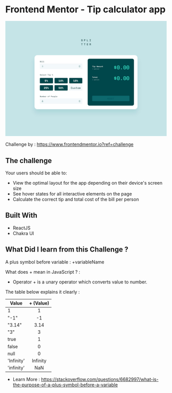 # Frontend Mentor - Tip calculator app

![Design preview for the Tip calculator app coding challenge](./src/design/desktop-design-empty.jpg)

Challenge by : https://www.frontendmentor.io?ref=challenge

## The challenge

Your users should be able to:

- View the optimal layout for the app depending on their device's screen size
- See hover states for all interactive elements on the page
- Calculate the correct tip and total cost of the bill per person

## Built With

- ReactJS
- Chakra UI

## What Did I learn from this Challenge ?

A plus symbol before variable : +variableName

What does + mean in JavaScript ? :

- Operator + is a unary operator which converts value to number.

The table below explains it clearly :

| Value      | + (Value) |
| ---------- | :-------: |
| 1          |     1     |
| "-1"       |    -1     |
| "3.14"     |   3.14    |
| "3"        |     3     |
| true       |     1     |
| false      |     0     |
| null       |     0     |
| 'Infinity' | Infinity  |
| 'infinity' |    NaN    |

- Learn More : https://stackoverflow.com/questions/6682997/what-is-the-purpose-of-a-plus-symbol-before-a-variable
